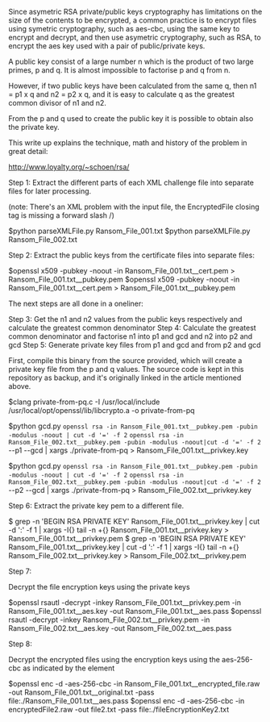 Since asymetric RSA private/public keys cryptography has limitations on the size of the contents to be encrypted, a common practice is to encrypt files using symetric cryptography, such as aes-cbc, using the same key to encrypt and decrypt, and then use asymetric cryptography, such as RSA, to encrypt the aes key used with a pair of public/private keys.

A public key consist of a large number n which is the product of two large primes, p and q. It is almost impossible to factorise p and q from n. 

However, if two public keys have been calculated from the same q, then n1 = p1 x q and n2 = p2 x q, and it is easy to calculate q as the greatest common divisor of n1 and n2.

From the p and q used to create the public key it is possible to obtain also the private key.

This write up explains the technique, math and history of the problem in great detail:

http://www.loyalty.org/~schoen/rsa/

Step 1: Extract the different parts of each XML challenge file into separate files for later processing.

(note: There's an XML problem with the input file, the EncryptedFile closing tag is missing a forward slash /)

$python parseXMLFile.py Ransom_File_001.txt 
$python parseXMLFile.py Ransom_File_002.txt 

Step 2: Extract the public keys from the certificate files into separate files:
 
 $openssl x509 -pubkey -noout -in Ransom_File_001.txt__cert.pem > Ransom_File_001.txt__pubkey.pem
 $openssl x509 -pubkey -noout -in Ransom_File_001.txt__cert.pem > Ransom_File_001.txt__pubkey.pem


The next steps are all done in a oneliner:

Step 3: Get the n1 and n2 values from the public keys respectively and calculate the greatest common denominator
Step 4: Calculate the greatest common denominator and factorise n1 into p1 and gcd and n2 into p2 and gcd
Step 5: Generate private key files from p1 and gcd and from p2 and gcd


First, compile this binary from the source provided, which will create a private key file from the p and q values. The source code is kept in this repository as backup, and it's originally linked in the article mentioned above.

$clang private-from-pq.c -I /usr/local/include /usr/local/opt/openssl/lib/libcrypto.a  -o private-from-pq


$python gcd.py `openssl rsa -in Ransom_File_001.txt__pubkey.pem -pubin -modulus -noout | cut -d '=' -f 2` `openssl rsa -in Ransom_File_002.txt__pubkey.pem -pubin -modulus -noout|cut -d '=' -f 2` --p1 --gcd | xargs ./private-from-pq > Ransom_File_001.txt__privkey.key

$python gcd.py `openssl rsa -in Ransom_File_001.txt__pubkey.pem -pubin -modulus -noout | cut -d '=' -f 2` `openssl rsa -in Ransom_File_002.txt__pubkey.pem -pubin -modulus -noout|cut -d '=' -f 2` --p2 --gcd | xargs ./private-from-pq > Ransom_File_002.txt__privkey.key


Step 6: Extract the private key pem to a different file.

$ grep -n  'BEGIN RSA PRIVATE KEY' Ransom_File_001.txt__privkey.key | cut -d ':' -f 1 | xargs -I{} tail -n +{} Ransom_File_001.txt__privkey.key > Ransom_File_001.txt__privkey.pem
$ grep -n  'BEGIN RSA PRIVATE KEY' Ransom_File_001.txt__privkey.key | cut -d ':' -f 1 | xargs -I{} tail -n +{} Ransom_File_002.txt__privkey.key > Ransom_File_002.txt__privkey.pem


Step 7:

Decrypt the file encryption keys using the private keys

$openssl rsautl -decrypt -inkey Ransom_File_001.txt__privkey.pem -in Ransom_File_001.txt__aes.key -out Ransom_File_001.txt__aes.pass
$openssl rsautl -decrypt -inkey Ransom_File_002.txt__privkey.pem -in Ransom_File_002.txt__aes.key -out Ransom_File_002.txt__aes.pass

Step 8:

Decrypt the encrypted files using the encryption keys using the aes-256-cbc as indicated by the <FileEncryptionAlg> element

$openssl enc -d -aes-256-cbc -in Ransom_File_001.txt__encrypted_file.raw -out Ransom_File_001.txt__original.txt -pass file:./Ransom_File_001.txt__aes.pass
$openssl enc -d -aes-256-cbc -in encryptedFile2.raw -out file2.txt -pass file:./fileEncryptionKey2.txt 
